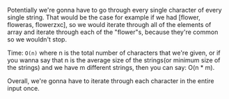 Potentially we're gonna have to go through every single character of every single string. That would be the case for example if we had
[flower, floweras, flowerzxc], so we would iterate through all of the elements of array and iterate through each of the "flower"s, because
they're common so we wouldn't stop.

Time: `O(n)` where n is the total number of characters that we're given, or if you wanna say that n is the average size of 
the strings(or minimum size of the strings) and we have m different strings, then you can say: O(n * m).

Overall, we're gonna have to iterate through each character in the entire input once.